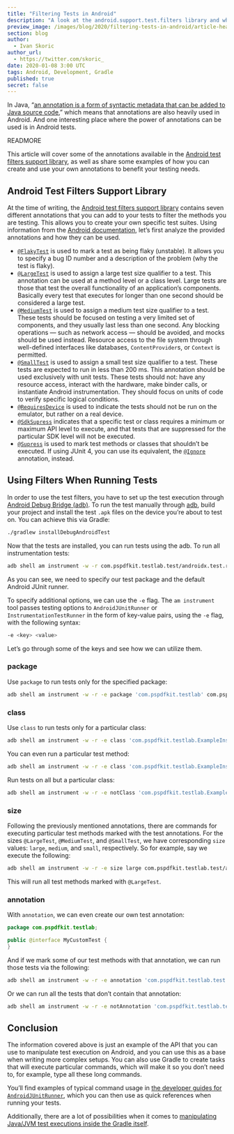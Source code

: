 ```yaml
---
title: "Filtering Tests in Android"
description: "A look at the android.support.test.filters library and what it provides you with."
preview_image: /images/blog/2020/filtering-tests-in-android/article-header.png
section: blog
author:
  - Ivan Skoric
author_url:
  - https://twitter.com/skoric_
date: 2020-01-08 3:00 UTC
tags: Android, Development, Gradle
published: true
secret: false
---
```


In Java, “[an annotation is a form of syntactic metadata that can be added to Java source code][java annotation definition],” which means that annotations are also heavily used in Android. And one interesting place where the power of annotations can be used is in Android tests.

READMORE

This article will cover some of the annotations available in the [Android test filters support library][], as well as share some examples of how you can create and use your own annotations to benefit your testing needs.

## Android Test Filters Support Library

At the time of writing, the [Android test filters support library][] contains seven different annotations that you can add to your tests to filter the methods you are testing. This allows you to create your own specific test suites. Using information from the [Android documentation][test filters documentation], let’s first analyze the provided annotations and how they can be used.

- [`@FlakyTest`][] is used to mark a test as being flaky (unstable). It allows you to specify a bug ID number and a description of the problem (why the test is flaky).
- [`@LargeTest`][] is used to assign a large test size qualifier to a test. This annotation can be used at a method level or a class level. Large tests are those that test the overall functionality of an application’s components. Basically every test that executes for longer than one second should be considered a large test.
- [`@MediumTest`][] is used to assign a medium test size qualifier to a test. These tests should be focused on testing a very limited set of components, and they usually last less than one second. Any blocking operations — such as network access — should be avoided, and mocks should be used instead. Resource access to the file system through well-defined interfaces like databases, `ContentProvider`s, or `Context` is permitted.
- [`@SmallTest`][] is used to assign a small test size qualifier to a test. These tests are expected to run in less than 200&nbsp;ms. This annotation should be used exclusively with unit tests. These tests should not: have any resource access, interact with the hardware, make binder calls, or instantiate Android instrumentation. They should focus on units of code to verify specific logical conditions.
- [`@RequiresDevice`][] is used to indicate the tests should not be run on the emulator, but rather on a real device.
- [`@SdkSupress`][] indicates that a specific test or class requires a minimum or maximum API level to execute, and that tests that are suppressed for the particular SDK level will not be executed.
- [`@Supress`][] is used to mark test methods or classes that shouldn’t be executed. If using JUnit 4, you can use its equivalent, the [`@Ignore`][] annotation, instead.

## Using Filters When Running Tests

In order to use the test filters, you have to set up the test execution through [Android Debug Bridge (adb)][]. To run the test manually through [adb][], build your project and install the test `.apk` files on the device you’re about to test on. You can achieve this via Gradle:

```sh
./gradlew installDebugAndroidTest
```

Now that the tests are installed, you can run tests using the adb. To run all instrumentation tests:

```sh
adb shell am instrument -w -r com.pspdfkit.testlab.test/androidx.test.runner.AndroidJUnitRunner
```

As you can see, we need to specify our test package and the default Android JUnit runner.

To specify additional options, we can use the `-e` flag. The `am instrument` tool passes testing options to `AndroidJUnitRunner` or `InstrumentationTestRunner` in the form of key-value pairs, using the `-e` flag, with the following syntax:

```sh
-e <key> <value>
```

Let’s go through some of the keys and see how we can utilize them.

### package

Use `package` to run tests only for the specified package:

```sh
adb shell am instrument -w -r -e package 'com.pspdfkit.testlab' com.pspdfkit.testlab.test/androidx.test.runner.AndroidJUnitRunner
```

### class

Use `class` to run tests only for a particular class:

```sh
adb shell am instrument -w -r -e class 'com.pspdfkit.testlab.ExampleInstrumentedTest' com.pspdfkit.testlab.test/androidx.test.runner.AndroidJUnitRunner
```

You can even run a particular test method:

```sh
adb shell am instrument -w -r -e class 'com.pspdfkit.testlab.ExampleInstrumentedTest#useAppContext' com.pspdfkit.testlab.test/androidx.test.runner.AndroidJUnitRunner
```

Run tests on all but a particular class:

```sh
adb shell am instrument -w -r -e notClass 'com.pspdfkit.testlab.ExampleInstrumentedTest' com.pspdfkit.testlab.test/androidx.test.runner.AndroidJUnitRunner
```

### size

Following the previously mentioned annotations, there are commands for executing particular test methods marked with the test annotations. For the sizes `@LargeTest`, `@MediumTest`, and `@SmallTest`, we have corresponding `size` values: `large`, `medium`, and `small`, respectively. So for example, say we execute the following:

```sh
adb shell am instrument -w -r -e size large com.pspdfkit.testlab.test/androidx.test.runner.AndroidJUnitRunner
```

This will run all test methods marked with `@LargeTest`.

### annotation

With `annotation`, we can even create our own test annotation:

```java
package com.pspdfkit.testlab;

public @interface MyCustomTest {
}
```

And if we mark some of our test methods with that annotation, we can run those tests via the following:

```sh
adb shell am instrument -w -r -e annotation 'com.pspdfkit.testlab.test.MyCustomTest' com.pspdfkit.testlab.test/androidx.test.runner.AndroidJUnitRunner
```

Or we can run all the tests that don’t contain that annotation:

```sh
adb shell am instrument -w -r -e notAnnotation 'com.pspdfkit.testlab.test.MyCustomTest' com.pspdfkit.testlab.test/androidx.test.runner.AndroidJUnitRunner
```

## Conclusion

The information covered above is just an example of the API that you can use to manipulate test execution on Android, and you can use this as a base when writing more complex setups. You can also use Gradle to create tasks that will execute particular commands, which will make it so you don’t need to, for example, type all these long commands.

You’ll find examples of typical command usage in [the developer guides for `AndroidJUnitRunner`][], which you can then use as quick references when running your tests.

Additionally, there are a lot of possibilities when it comes to [manipulating Java/JVM test executions inside the Gradle itself][].

[java annotation definition]: https://en.wikipedia.org/wiki/Java_annotation
[android test filters support library]: https://developer.android.com/reference/androidx/test/filters/package-summary
[test filters documentation]: https://developer.android.com/reference/androidx/test/filters/package-summary
[`@flakytest`]: https://developer.android.com/reference/androidx/test/filters/FlakyTest.html
[`@largetest`]: https://developer.android.com/reference/androidx/test/filters/LargeTest.html
[`@mediumtest`]: https://developer.android.com/reference/androidx/test/filters/MediumTest.html
[`@smalltest`]: https://developer.android.com/reference/androidx/test/filters/SmallTest.html
[`@requiresdevice`]: https://developer.android.com/reference/androidx/test/filters/RequiresDevice.html
[`@sdksupress`]: https://developer.android.com/reference/androidx/test/filters/SdkSuppress.html
[`@supress`]: https://developer.android.com/reference/androidx/test/filters/Suppress.html
[`@ignore`]: http://junit.sourceforge.net/javadoc/org/junit/Ignore.html
[android debug bridge (adb)]: https://pspdfkit.com/blog/2019/android-debug-bridge-tips-and-tricks/
[adb]: https://developer.android.com/studio/command-line/adb
[the developer guides for `androidjunitrunner`]: https://developer.android.com/reference/androidx/test/runner/AndroidJUnitRunner#typical-usage
[manipulating java/jvm test executions inside the gradle itself]: https://docs.gradle.org/current/userguide/java_testing.html
